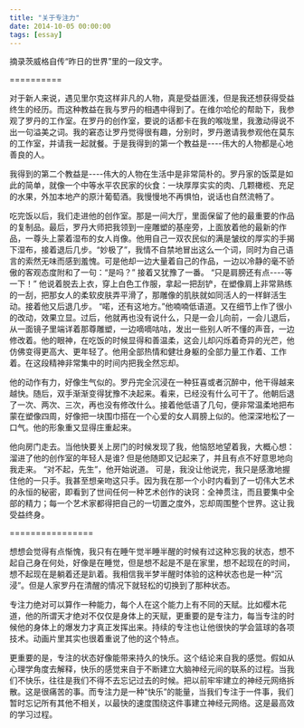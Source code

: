 ```yaml
---
title: "关于专注力"
date: 2014-10-05 00:00:00
tags: [essay]
---
```



摘录茨威格自传“昨日的世界”里的一段文字。

==========

对于新人来说，遇见里尔克这样非凡的人物，真是受益匪浅，但是我还想获得受益终生的经历。而这种教益在我与罗丹的相遇中得到了。在维尔哈伦的帮助下，我参观了罗丹的工作室。在罗丹的创作室，要说的话都卡在我的喉咙里，我激动得说不出一句溢美之词。我的窘态让罗丹觉得很有趣，分别时，罗丹邀请我参观他在莫东的工作室，并请我一起就餐。于是我得到的第一个教益是----伟大的人物都是心地善良的人。

我得到的第二个教益是----伟大的人物在生活中是非常简朴的。罗丹家的饭菜是如此的简单，就像一个中等水平农民家的伙食：一块厚厚实实的肉、几颗橄榄、充足的水果，外加本地产的原汁葡萄酒。我慢慢地不再惧怕，说话也自然流畅了。

吃完饭以后，我们走进他的创作室。那是一间大厅，里面保留了他的最重要的作品的复制品。最后，罗丹大师把我领到一座雕塑的基座旁，上面放着他的最新的作品，一尊头上蒙着湿布的女人肖像。他用自己一双农民似的满是皱纹的厚实的手揭下湿布，接着退后几步。“妙极了”，我情不自禁地冒出这么一个词，同时为自己语言的索然无味而感到羞愧。可是他却一边大量着自己的作品，一边以冷静的毫不骄傲的客观态度附和了一句：“是吗？” 接着又犹豫了一番。 “只是肩膀还有点----等一下！” 他说着脱去上衣，穿上白色工作服，拿起一把刮铲，在塑像肩上非常熟练的一刮，把那女人的柔软皮肤弄平滑了，那雕像的肌肤就如同活人的一样鲜活生动。接着他又后退几步。 “喏，还有这地方。”他喃喃低语道。又在细节上作了很小的改动，效果立显。过后，他就再也没有说什么，只是一会儿向前，一会儿退后，从一面镜子里端详着那尊雕塑，一边嘀嘀咕咕，发出一些别人听不懂的声音，一边修改着。他的眼神，在吃饭的时候显得和善温柔，这会儿却闪烁着奇异的光芒，他仿佛变得更高大、更年轻了。他用全部热情和健壮身躯的全部力量工作着、工作着。在这段精神非常集中的时间内把我全然忘却。

他的动作有力，好像生气似的。罗丹完全沉浸在一种狂喜或者沉醉中，他干得越来越快。随后，双手渐渐变得犹豫不决起来。看来，已经没有什么可干了。他朝后退了一次、两次、三次，再也没有修改什么。接着他低语了几句，便非常温柔地把布蒙在塑像四周，好像把一块围巾搭在一个心爱的女人肩膀上似的。他深深地松了一口气。他的形象重又显得庄重起来。

他向房门走去。当他快要关上房门的时候发现了我，他恼怒地望着我，大概心想：溜进了他的创作室的年轻人是谁? 但是他随即又记起来了，并且有点不好意思地向我走来。 “对不起，先生”，他开始说道。 可是，我没让他说完，我只是感激地握住他的一只手。我甚至想亲吻这只手。因为我在那一个小时内看到了一切伟大艺术的永恒的秘密，即看到了世间任何一种艺术创作的诀窍：全神贯注，而且要集中全部的精力；每一个艺术家都得把自己的一切置之度外，忘却周围整个世界。这让我受益终身。

================

想想会觉得有点惭愧，我只有在睡午觉半睡半醒的时候有过这种忘我的状态，想不起自己身在何处，好像是在睡觉，但是想不起是不是在家里，想不起现在的时间，想不起现在是躺着还是趴着。我相信我半梦半醒时体验的这种状态也是一种“沉浸”。但是人家罗丹在清醒的情况下就轻松的切换到了那种状态。

专注力绝对可以算作一种能力，每个人在这个能力上有不同的天赋。比如樱木花道，他的所谓天才绝对不仅仅是身体上的天赋，更重要的是专注力，每当专注的时候他的身体上的爆发力才真正发挥出来。持续的专注也让他很快的学会篮球的各项技术。动画片里其实也很着重说了他的这个特点。

更重要的是，专注的状态好像能带来持久的快乐。这个结论来自我的感觉。假如从心理学角度去解释，快乐的感觉来自于不断建立大脑神经元间的联系的过程。当我们不快乐，往往是我们不得不去忘记过去的时候。把以前牢牢建立的神经元网络拆散。这是很痛苦的事。而专注力是一种“快乐”的能量，当我们专注于一件事，我们暂时忘记所有其他不相关，以最快的速度围绕这件事建立神经元网络。这是最高效的学习过程。
